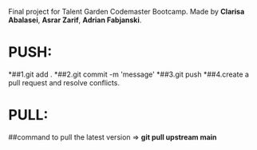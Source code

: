 Final project for Talent Garden Codemaster Bootcamp.
Made by **Clarisa Abalasei**, **Asrar Zarif**, **Adrian Fabjanski**.

# PUSH:
*##1.git add .
*##2.git commit -m 'message'
*##3.git push
*##4.create a pull request and resolve conflicts. 


# PULL:
##command to pull the latest version => <b>git pull upstream main</b>
